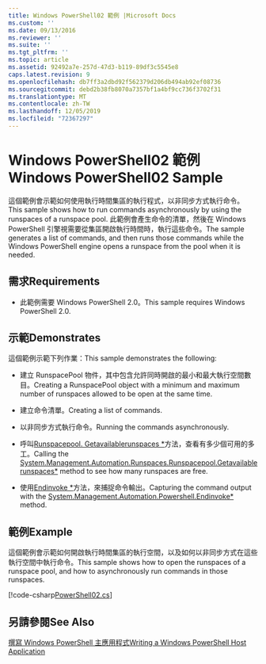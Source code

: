```yaml
---
title: Windows PowerShell02 範例 |Microsoft Docs
ms.custom: ''
ms.date: 09/13/2016
ms.reviewer: ''
ms.suite: ''
ms.tgt_pltfrm: ''
ms.topic: article
ms.assetid: 92492a7e-257d-47d3-b119-89df3c5545e8
caps.latest.revision: 9
ms.openlocfilehash: db7ff3a2dbd92f562379d206db494ab92ef08736
ms.sourcegitcommit: debd2b38fb8070a7357bf1a4bf9cc736f3702f31
ms.translationtype: MT
ms.contentlocale: zh-TW
ms.lasthandoff: 12/05/2019
ms.locfileid: "72367297"
---
```

# <a name="windows-powershell02-sample"></a><span data-ttu-id="71466-102">Windows PowerShell02 範例</span><span class="sxs-lookup"><span data-stu-id="71466-102">Windows PowerShell02 Sample</span></span>

<span data-ttu-id="71466-103">這個範例會示範如何使用執行時間集區的執行程式，以非同步方式執行命令。</span><span class="sxs-lookup"><span data-stu-id="71466-103">This sample shows how to run commands asynchronously by using the runspaces of a runspace pool.</span></span> <span data-ttu-id="71466-104">此範例會產生命令的清單，然後在 Windows PowerShell 引擎視需要從集區開啟執行時間時，執行這些命令。</span><span class="sxs-lookup"><span data-stu-id="71466-104">The sample generates a list of commands, and then runs those commands while the Windows PowerShell engine opens a runspace from the pool when it is needed.</span></span>

## <a name="requirements"></a><span data-ttu-id="71466-105">需求</span><span class="sxs-lookup"><span data-stu-id="71466-105">Requirements</span></span>

- <span data-ttu-id="71466-106">此範例需要 Windows PowerShell 2.0。</span><span class="sxs-lookup"><span data-stu-id="71466-106">This sample requires Windows PowerShell 2.0.</span></span>

## <a name="demonstrates"></a><span data-ttu-id="71466-107">示範</span><span class="sxs-lookup"><span data-stu-id="71466-107">Demonstrates</span></span>

<span data-ttu-id="71466-108">這個範例示範下列作業：</span><span class="sxs-lookup"><span data-stu-id="71466-108">This sample demonstrates the following:</span></span>

- <span data-ttu-id="71466-109">建立 RunspacePool 物件，其中包含允許同時開啟的最小和最大執行空間數目。</span><span class="sxs-lookup"><span data-stu-id="71466-109">Creating a RunspacePool object with a minimum and maximum number of runspaces allowed to be open at the same time.</span></span>

- <span data-ttu-id="71466-110">建立命令清單。</span><span class="sxs-lookup"><span data-stu-id="71466-110">Creating a list of commands.</span></span>

- <span data-ttu-id="71466-111">以非同步方式執行命令。</span><span class="sxs-lookup"><span data-stu-id="71466-111">Running the commands asynchronously.</span></span>

- <span data-ttu-id="71466-112">呼叫[Runspacepool. Getavailablerunspaces \*](/dotnet/api/System.Management.Automation.Runspaces.RunspacePool.GetAvailableRunspaces)方法，查看有多少個可用的多工。</span><span class="sxs-lookup"><span data-stu-id="71466-112">Calling the [System.Management.Automation.Runspaces.Runspacepool.Getavailablerunspaces\*](/dotnet/api/System.Management.Automation.Runspaces.RunspacePool.GetAvailableRunspaces) method to see how many runspaces are free.</span></span>

- <span data-ttu-id="71466-113">使用[Endinvoke \*](/dotnet/api/System.Management.Automation.PowerShell.EndInvoke)方法，來捕捉命令輸出。</span><span class="sxs-lookup"><span data-stu-id="71466-113">Capturing the command output with the [System.Management.Automation.Powershell.Endinvoke\*](/dotnet/api/System.Management.Automation.PowerShell.EndInvoke) method.</span></span>

## <a name="example"></a><span data-ttu-id="71466-114">範例</span><span class="sxs-lookup"><span data-stu-id="71466-114">Example</span></span>

<span data-ttu-id="71466-115">這個範例會示範如何開啟執行時間集區的執行空間，以及如何以非同步方式在這些執行空間中執行命令。</span><span class="sxs-lookup"><span data-stu-id="71466-115">This sample shows how to open the runspaces of a runspace pool, and how to asynchronously run commands in those runspaces.</span></span>

[!code-csharp[PowerShell02.cs](../../../../powershell-sdk-samples/SDK-2.0/csharp/PowerShell02/PowerShell02.cs#L11-L96 "PowerShell02.cs")]

## <a name="see-also"></a><span data-ttu-id="71466-116">另請參閱</span><span class="sxs-lookup"><span data-stu-id="71466-116">See Also</span></span>

[<span data-ttu-id="71466-117">撰寫 Windows PowerShell 主應用程式</span><span class="sxs-lookup"><span data-stu-id="71466-117">Writing a Windows PowerShell Host Application</span></span>](./writing-a-windows-powershell-host-application.md)
